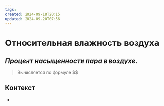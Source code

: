 ```yaml
---
tags: 
created: 2024-09-18T20:15
updated: 2024-09-20T07:56
---
```

# Относительная влажность воздуха

## ***Процент насыщенности пара в воздухе.***

> Вычисляется по формуле $\$

## Контекст
- 

